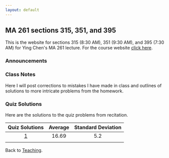 ```yaml
---
layout: default
---
```


## MA 261 sections 315, 351, and 395
This is the website for sections 315 (8:30 AM), 351 (9:30 AM), and 395 (7:30 AM)
for Ying Chen's MA 261 lecture. For the course website [click
here](https://www.math.purdue.edu/MA261).

### [](#announce) Announcements

### [](#notes) Class Notes
Here I will post corrections to mistakes I have made in class and outlines of
solutions to more intricate problems from the homework.

### [](#sols) Quiz Solutions
Here are the solutions to the quiz problems from recitation.

| Quiz Solutions                | Average    | Standard Deviation    |
| :---------------------------: | :--------: | :-------------------: |
| [1](quizzes/MA261_Quiz_1.pdf) | 16.69      | 5.2                   |
|                               |            |                       |

Back to [Teaching](../#-teaching).
